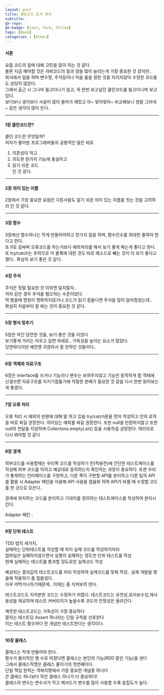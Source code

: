 ```yaml
---
layout: post
title: 클린코드 도서 정리
subtitle: 
gh-repo: 
gh-badge: [star, fork, follow]
tags: [Book]
categories : [Other]
---
```


#### 서론

요즘 코드의 질에 대해 고민을 많이 하는 것 같다.  
물론 지금 해야할 것은 자바코드의 질과 양을 많이 늘리는게 가장 중요한 것 같지만..  
회사에서 일을 하며 변수명, 주석등이나 처음 룰을 정한 것을 지키지않아 수정한 코드들도 상당히 많았다.  
그래서 출근 시 그나마 들고다니기 쉽고, 꼭 한번 보고싶던 클린코드를 들고다니며 보고 있다.  
보다보니 생각보다 사설이 많이 들어가 재밌고 아~ 맞아맞아~ 비교해보니 정말 그러네~ 같은 생각이 많이 든다.  

---

#### 1장 클린코드란?

클린 코드란 무엇일까?  
저자가 물어본 프로그래머들의 공통적인 말은 바로  
1. 의존성이 적고
2. 의도한 한가지 기능에 충실하고
3. 읽기 쉬운 코드  
인 것 같다.  

---

#### 2장 의미 있는 이름

2장에서 가장 중요한 요점은 다른사람도 알기 쉬운 의미 있는 이름을 짓는 것을 고려하라 인 것 같다.

---

#### 3장 함수

3장에선 함수하나는 작게 만들어야하고 한가지 일을 하며, 함수인수를 최대한 줄여야 한다고 한다.  
또 if로 감싸며 오류코드를 하는거보다 예외처리를 해서 보기 좋게 짜는게 좋다고 한다.  
또 try/catch는 추하므로 이 블록에 대한 것도 따로 메소드로 뺴는 것이 더 보기 좋다고했다..
확실히 보기 좋은 것 같다.

---

#### 4장 주석

주석은 정말 필요한 것 이외엔 달지말자..  
저자 같은 경우 주석을 혐오하는 수준이었다.  
딱 봤을때 명칭이 명확하지않거나 코드가 읽기 힘들다면 주석을 많이 달아줬었는데..  
확실히 처음부터 잘 짜는 것이 중요한 것 같다.

---

#### 5장 형식 맞추기

5장은 약간 당연한 것들, 보기 좋은 것들 이었다  
보기좋게 거리는 띄우고 길면 아래로.. 가독성을 높이는 요소가 많았다.  
당연하다지만 예전엔 귀찮아서 잘 안하던 것들이다..

---

#### 6장 객체와 자료구조

6장은 interface를 쓰거나 기능이나 변수는 보여주지않고 기능만 동작하게 함
객체에 신경쓰면 자료구조를 지키기힘들기에 적절한 분배가 필요한 것 같음
다시 한번 읽어보는게 좋겠다.

---

#### 7장 오류 처리

오류 처리 시 예외의 반환에 대해 말 하고 있음
try/catch문을 먼저 작성하고 안의 로직을 따로 짜길 권장한다.
의미있는 예외를 짜길 권장한다.
또한 null을 반환하지말고 또한 null의 전달을 지양하며 Collectons.emptyLsit() 등을 사용하길 권장한다.
여러모로 다시 봐야할 것 같다

---


#### 8장 경계

외부코드를 사용할때는 우리쪽 코드를 작성하기 전(적용전)에 간단한 테스트케이스를 작성해 외부 코드를 익히고 예상대로 동작하는지
확인하는 과정이 중요하다.
또한 우리가 통제하는 인터페이스를 구현하고, 다른 쪽이 구현할 API를 분리하고 다른 팀의 API를 활용 시 Adapter 패턴을 이용해 API 사용을
캡슐화 하여 API가 바뀔 때 수정할 코드를 한 곳으로 모은다..

경계에 위치하는 코드를 분리하고 기대치를 정의하는 테스트케이스를 작성하여 분리시킨다.

Adapter 패턴 : 

---

#### 9장 단위 테스트

TDD 법칙 세가지,   
실패하는 단위테스트를 작성할 때 까지 실제 코드를 작성하지마라  
컴파일은 실패하지않으면서 실행이 실패하는 정도만 단위 테스트를 작성  
현재 실패하는 테스트를 통과할 정도로만 실제코드 작성

예상되는 결과값의 테스트코드를 미리 작성하여 실제코드를 맞춰 작성.. 실제 개발을 했을때 적용하기 좀 힘들었다.  
자꾸 까먹거나하기때문에.. 이제는 좀 지켜보려 한다.

테스트코드도 지저분한 코드는 수정하기 어렵다.
테스트코드는 유연성,유지보수성,재사용성을 제공하며 테스트 커버리지가 높을수록 코드의 안정성은 올라간다.

꺠끗한 테스트코드는 가독성이 가장 중요하다  
필자는 테스트당 Assert 하나라는 단일 규칙을 선호한다  
이는 테스트 함수마다 한 개념만 테스트한다는 생각이다.

---

#### 10장 클래스

클래스는 작게 만들어야 한다.  
함수가 물리적인 행 수로 따졌다면 클래스는 본인의 기능(RDD 맡은 기능)을 센다  
그래서 클래스작명은 클래스 줄이기의 첫번째이다.  
단일 책임 원칙는 객체지향에서 가장 중요한 개념중 하나다  
큰 클래스 하나보다 작은 클래스 하나가 더 중요하다!  
클래스의 변수는 변수사가 작고 메서드가 변수를 많이 사용할 수록 응집도가 높다.

---